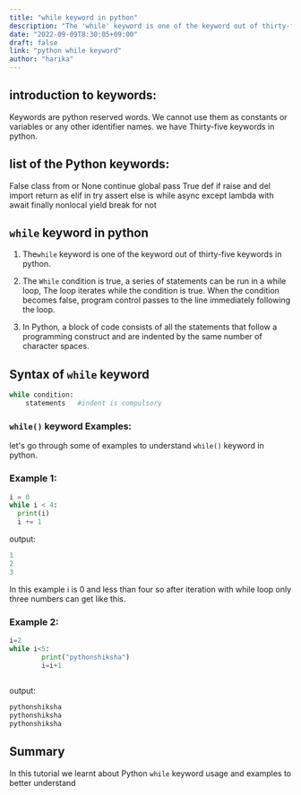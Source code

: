 ```yaml
---
title: "while keyword in python"
description: "The 'while' keyword is one of the keyword out of thirty-five keywords in python"
date: "2022-09-09T8:30:05+09:00"
draft: false
link: "python while keyword"
author: "harika"
---
```


## introduction to keywords:

Keywords are python reserved words.
We cannot use them as constants or variables or any other identifier names.
we have Thirty-five keywords in python.

## list of the Python keywords:

False               class               from                or
None                continue            global              pass
True                def                 if                  raise
and                 del                 import              return
as                  elif                in                  try
assert              else                is                  while
async               except              lambda              with
await               finally             nonlocal            yield
break               for                 not  

## `while` keyword in python

1. The`while` keyword is one of the keyword out of thirty-five keywords in python.

2. The `While` condition is true, a series of statements can be run in a while loop, The loop iterates while the condition is true.
When the condition becomes false, program control passes to the line immediately following the loop.

3. In Python, a block of code consists of all the statements that follow a programming construct and are indented by the same number of character spaces. 

## Syntax of `while`  keyword

```python
while condition:
    statements   #indent is compulsory
```

### `while()` keyword Examples:

let's go through some of examples to understand `while()` keyword in python.

### Example 1:

```python
i = 0
while i < 4:
  print(i)
  i += 1
```
output:
```python
1
2
3
```
In this example i is 0 and less than four so after iteration with while loop only three numbers can get like this.

### Example 2:

```python
i=2
while i<5:
        print("pythonshiksha")
        i=i+1
        
```
output:

```python
pythonshiksha
pythonshiksha
pythonshiksha

```
## Summary
In this tutorial we learnt about Python `while` keyword usage and examples to better understand
